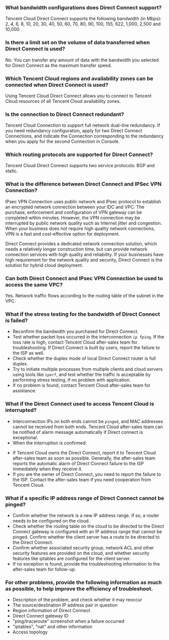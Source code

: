 ### What bandwidth configurations does Direct Connect support?
Tencent Cloud Direct Connect supports the following bandwidth (in Mbps): 2, 4, 6, 8, 10, 20, 30, 40, 50, 60, 70, 80, 90, 100, 155, 622, 1,000, 2,500 and 10,000.

### Is there a limit set on the volume of data transferred when Direct Connect is used?
No. You can transfer any amount of data with the bandwidth you selected for Direct Connect as the maximum transfer speed.

### Which Tencent Cloud regions and availability zones can be connected when Direct Connect is used?
Using Tencent Cloud Direct Connect allows you to connect to Tencent Cloud resources of all Tencent Cloud availability zones.

### Is the connection to Direct Connect redundant?
Tencent Cloud Connection to support full network dual-line redundancy. If you need redundancy configuration, apply for two Direct Connect Connections, and indicate the Connection corresponding to the redundancy when you apply for the second Connection in Console.


### Which routing protocols are supported for Direct Connect?
Tencent Cloud Direct Connect supports two service protocols: BGP and static.

### What is the difference between Direct Connect and IPSec VPN Connection?
IPsec VPN Connection uses public network and IPsec protocol to establish an encrypted network connection between your IDC and VPC. The purchase, enforcement and configuration of VPN gateway can be completed within minutes. However, the VPN connection may be interrupted by public network quality such as Internet jitter and congestion. When your business does not require high quality network connections, VPN is a fast and cost-effective option for deployment.

Direct Connect provides a dedicated network connection solution, which needs a relatively longer construction time, but can provide network connection services with high quality and reliability. If your businesses have high requirement for the network quality and security, Direct Connect is the solution for hybrid cloud deployment.

### Can both Direct Connect and IPsec VPN Connection be used to access the same VPC?
Yes. Network traffic flows according to the routing table of the subnet in the VPC.

### What if the stress testing for the bandwidth of Direct Connect is failed?
* Reconfirm the bandwidth you purchased for Direct Connect.
* Test whether packet loss occurred in the interconnection `ip fping`. If the loss rate is high, contact Tencent Cloud after-sales team for troubleshooting. If Direct Connect is built by users, report the failure to the ISP as well.
* Check whether the duplex mode of local Direct Connect router is full duplex.
* Try to initiate multiple processes from multiple clients and cloud servers using tools like `iperf`, and test whether the traffic is acceptable by performing stress testing, if no problem with application.
* If no problem is found, contact Tencent Cloud after-sales team for assistance.

### What if the Direct Connect used to access Tencent Cloud is interrupted?
* Interconnection IPs on both ends cannot be `pinged`, and MAC addresses cannot be received from both ends. Tencent Cloud after-sales team can be notified of alarm message automatically if Direct connect is exceptional.
* When the interruption is confirmed:
 - If Tencent Cloud owns the Direct Connect, report it to Tencent Cloud after-sales team as soon as possible. Generally, the after-sales team reports the automatic alarm of Direct Connect failure to the ISP immediately when they receive it.
 - If you are the owner of Direct Connect, you need to report the failure to the ISP. Contact the after-sales team if you need cooperation from Tencent Cloud.

### What if a specific IP address range of Direct Connect cannot be pinged?
* Confirm whether the network is a new IP address range. If so, a router needs to be configured on the cloud.
* Check whether the routing table on the cloud to be directed to the Direct Connect gateway is configured with an IP address range that cannot be pinged. Confirm whether the client server has a route to be directed to the Direct Connect.
* Confirm whether associated security group, network ACL and other security features are provided on the cloud, and whether security features like iptables are configured for the client server.
* If no exception is found, provide the troubleshooting information to the after-sales team for follow-up.

### For other problems, provide the following information as much as possible, to help improve the efficiency of troubleshoot.
* Description of the problem, and check whether it may reoccur
* The source/destination IP address pair in question
* Region information of Direct Connect
* Direct Connect gateway ID
* "ping/traceroute" screenshot when a failure occurred
* "iptables", "nat" and other information
* Access topology

